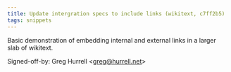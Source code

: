 ```yaml
---
title: Update intergration specs to include links (wikitext, c7ff2b5)
tags: snippets
---
```


Basic demonstration of embedding internal and external links in a larger slab of wikitext.

Signed-off-by: Greg Hurrell &lt;greg@hurrell.net&gt;
